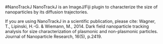 #NanoTrackJ
NanoTrackJ is an ImageJ/Fiji plugin to characterize the size of nanoparticles by its diffusion trajectories.

If you are using NanoTrackJ in a scientific publication, please cite: 
Wagner, T., Lipinski, H.-G. & Wiemann, M., 2014. Dark field nanoparticle tracking analysis for size characterization of plasmonic and non-plasmonic particles. Journal of Nanoparticle Research, 16(5), p.2419.


